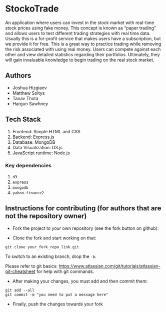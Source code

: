 # StockoTrade

An application where users can invest in the stock market with real-time stock prices using fake money. This concept is known as “paper trading” and allows users to test different trading strategies with real time data. Usually this is a for-profit service that makes users have a subscription, but we provide it for free. This is a great way to practice trading while removing the risk associated with using real money. Users can compete against each other and view detailed statistics regarding their portfolios. Ultimately, they will gain invaluable knowledge to begin trading on the real stock market.

## Authors

- Joshua Hizgiaev
- Matthew Soltys
- Tanav Thota
- Hargun Sawhney

## Tech Stack

1. Frontend: Simple HTML and CSS
2. Backend: Express.js
3. Database: MongoDB
4. Data Visualization: D3.js
5. JavaScript runtime: Node.js

### Key dependencies

1. ``d3``
2. ``express``
3. ``mongodb``
4. ``yahoo-finance2``

## Instructions for contributing (for authors that are not the repository owner)

- Fork the project to your own repository (see the fork button on github):

- Clone the fork and start working on that:

```shell
git clone your_fork_repo_link.git
```

To switch to an existing branch, drop the ``-b``.

Please refer to git basics: <https://www.atlassian.com/git/tutorials/atlassian-git-cheatsheet> for help with git commands.

- After making your changes, you must add and then commit them:

```shell
git add --all
git commit -m "you need to put a message here"
```

- Finally, push the changes towards your fork
